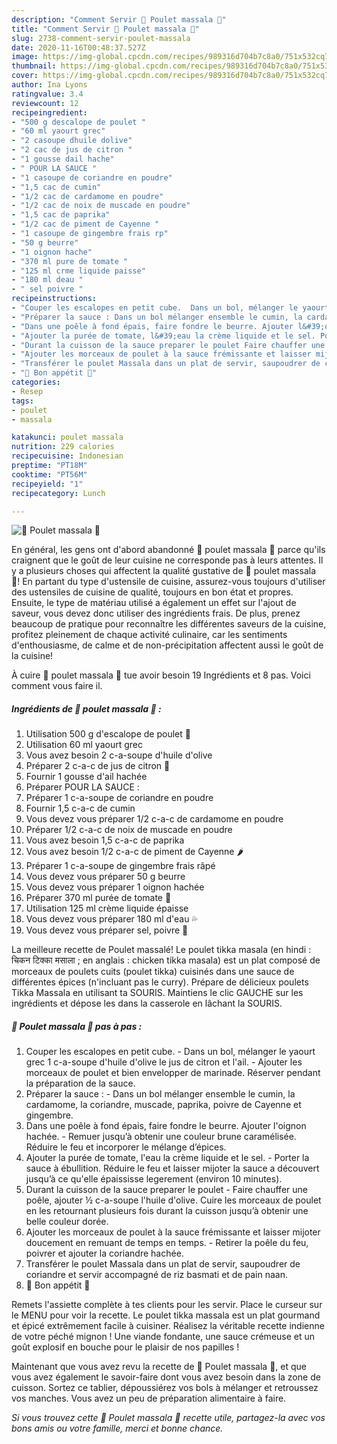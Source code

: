 ```yaml
---
description: "Comment Servir 🍗 Poulet massala 🍗"
title: "Comment Servir 🍗 Poulet massala 🍗"
slug: 2738-comment-servir-poulet-massala
date: 2020-11-16T00:48:37.527Z
image: https://img-global.cpcdn.com/recipes/989316d704b7c8a0/751x532cq70/🍗-poulet-massala-🍗-photo-principale-de-la-recette.jpg
thumbnail: https://img-global.cpcdn.com/recipes/989316d704b7c8a0/751x532cq70/🍗-poulet-massala-🍗-photo-principale-de-la-recette.jpg
cover: https://img-global.cpcdn.com/recipes/989316d704b7c8a0/751x532cq70/🍗-poulet-massala-🍗-photo-principale-de-la-recette.jpg
author: Ina Lyons
ratingvalue: 3.4
reviewcount: 12
recipeingredient:
- "500 g descalope de poulet "
- "60 ml yaourt grec"
- "2 casoupe dhuile dolive"
- "2 cac de jus de citron "
- "1 gousse dail hache"
- " POUR LA SAUCE "
- "1 casoupe de coriandre en poudre"
- "1,5 cac de cumin"
- "1/2 cac de cardamome en poudre"
- "1/2 cac de noix de muscade en poudre"
- "1,5 cac de paprika"
- "1/2 cac de piment de Cayenne "
- "1 casoupe de gingembre frais rp"
- "50 g beurre"
- "1 oignon hache"
- "370 ml pure de tomate "
- "125 ml crme liquide paisse"
- "180 ml deau "
- " sel poivre "
recipeinstructions:
- "Couper les escalopes en petit cube.  Dans un bol, mélanger le yaourt grec 1 c-a-soupe d&#39;huile d&#39;olive le jus de citron et l&#39;ail. Ajouter les morceaux de poulet et bien envelopper de marinade. Réserver pendant la préparation de la sauce."
- "Préparer la sauce : Dans un bol mélanger ensemble le cumin, la cardamome, la coriandre, muscade, paprika, poivre de Cayenne et gingembre."
- "Dans une poêle à fond épais, faire fondre le beurre. Ajouter l&#39;oignon hachée. Remuer jusqu’à obtenir une couleur brune caramélisée. Réduire le feu et incorporer le mélange d’épices."
- "Ajouter la purée de tomate, l&#39;eau la crème liquide et le sel. Porter la sauce à ébullition. Réduire le feu et laisser mijoter la sauce a découvert jusqu’à ce qu&#39;elle épaississe legerement (environ 10 minutes)."
- "Durant la cuisson de la sauce preparer le poulet Faire chauffer une poêle, ajouter ½ c-a-soupe l&#39;huile d&#39;olive. Cuire les morceaux de poulet en les retournant plusieurs fois durant la cuisson jusqu’à obtenir une belle couleur dorée."
- "Ajouter les morceaux de poulet à la sauce frémissante et laisser mijoter doucement en remuant de temps en temps. Retirer la poêle du feu, poivrer et ajouter la coriandre hachée."
- "Transférer le poulet Massala dans un plat de servir, saupoudrer de coriandre et servir accompagné de riz basmati et de pain naan."
- "🍴 Bon appétit 🍴"
categories:
- Resep
tags:
- poulet
- massala

katakunci: poulet massala 
nutrition: 229 calories
recipecuisine: Indonesian
preptime: "PT18M"
cooktime: "PT56M"
recipeyield: "1"
recipecategory: Lunch

---
```



![🍗 Poulet massala 🍗](https://img-global.cpcdn.com/recipes/989316d704b7c8a0/751x532cq70/🍗-poulet-massala-🍗-photo-principale-de-la-recette.jpg)

En général, les gens ont d'abord abandonné 🍗 poulet massala 🍗 parce qu'ils craignent que le goût de leur cuisine ne corresponde pas à leurs attentes. Il y a plusieurs choses qui affectent la qualité gustative de 🍗 poulet massala 🍗! En partant du type d'ustensile de cuisine, assurez-vous toujours d'utiliser des ustensiles de cuisine de qualité, toujours en bon état et propres. Ensuite, le type de matériau utilisé a également un effet sur l'ajout de saveur, vous devez donc utiliser des ingrédients frais. De plus, prenez beaucoup de pratique pour reconnaître les différentes saveurs de la cuisine, profitez pleinement de chaque activité culinaire, car les sentiments d'enthousiasme, de calme et de non-précipitation affectent aussi le goût de la cuisine!

<!--inarticleads1-->

À cuire 🍗 poulet massala 🍗 tue avoir besoin 19 Ingrédients et 8 pas. Voici comment vous faire il.

##### Ingrédients de 🍗 poulet massala 🍗 :

1. Utilisation 500 g d&#39;escalope de poulet 🍗
1. Utilisation 60 ml yaourt grec
1. Vous avez besoin 2 c-a-soupe d&#39;huile d&#39;olive
1. Préparer 2 c-a-c de jus de citron 🍋
1. Fournir 1 gousse d&#39;ail hachée
1. Préparer  POUR LA SAUCE :
1. Préparer 1 c-a-soupe de coriandre en poudre
1. Fournir 1,5 c-a-c de cumin
1. Vous devez vous préparer 1/2 c-a-c de cardamome en poudre
1. Préparer 1/2 c-a-c de noix de muscade en poudre
1. Vous avez besoin 1,5 c-a-c de paprika
1. Vous avez besoin 1/2 c-a-c de piment de Cayenne 🌶️
1. Préparer 1 c-a-soupe de gingembre frais râpé
1. Vous devez vous préparer 50 g beurre
1. Vous devez vous préparer 1 oignon hachée
1. Préparer 370 ml purée de tomate 🍅
1. Utilisation 125 ml crème liquide épaisse
1. Vous devez vous préparer 180 ml d&#39;eau 💦
1. Vous devez vous préparer  sel, poivre 🧂


La meilleure recette de Poulet massalé! Le poulet tikka masala (en hindi : चिकन टिक्का मसाला ; en anglais : chicken tikka masala) est un plat composé de morceaux de poulets cuits (poulet tikka) cuisinés dans une sauce de différentes épices (n&#39;incluant pas le curry). Prépare de délicieux poulets Tikka Massala en utilisant ta SOURIS. Maintiens le clic GAUCHE sur les ingrédients et dépose les dans la casserole en lâchant la SOURIS. 

<!--inarticleads2-->

##### 🍗 Poulet massala 🍗 pas à pas :

1. Couper les escalopes en petit cube.  - Dans un bol, mélanger le yaourt grec 1 c-a-soupe d&#39;huile d&#39;olive le jus de citron et l&#39;ail. - Ajouter les morceaux de poulet et bien envelopper de marinade. Réserver pendant la préparation de la sauce.
1. Préparer la sauce : - Dans un bol mélanger ensemble le cumin, la cardamome, la coriandre, muscade, paprika, poivre de Cayenne et gingembre.
1. Dans une poêle à fond épais, faire fondre le beurre. Ajouter l&#39;oignon hachée. - Remuer jusqu’à obtenir une couleur brune caramélisée. Réduire le feu et incorporer le mélange d’épices.
1. Ajouter la purée de tomate, l&#39;eau la crème liquide et le sel. - Porter la sauce à ébullition. Réduire le feu et laisser mijoter la sauce a découvert jusqu’à ce qu&#39;elle épaississe legerement (environ 10 minutes).
1. Durant la cuisson de la sauce preparer le poulet - Faire chauffer une poêle, ajouter ½ c-a-soupe l&#39;huile d&#39;olive. Cuire les morceaux de poulet en les retournant plusieurs fois durant la cuisson jusqu’à obtenir une belle couleur dorée.
1. Ajouter les morceaux de poulet à la sauce frémissante et laisser mijoter doucement en remuant de temps en temps. - Retirer la poêle du feu, poivrer et ajouter la coriandre hachée.
1. Transférer le poulet Massala dans un plat de servir, saupoudrer de coriandre et servir accompagné de riz basmati et de pain naan.
1. 🍴 Bon appétit 🍴


Remets l&#39;assiette complète à tes clients pour les servir. Place le curseur sur le MENU pour voir la recette. Le poulet tikka massala est un plat gourmand et épicé extrêmement facile à cuisiner. Réalisez la véritable recette indienne de votre péché mignon ! Une viande fondante, une sauce crémeuse et un goût explosif en bouche pour le plaisir de nos papilles ! 

<!--inarticleads1-->

<p>
Maintenant que vous avez revu la recette de 🍗 Poulet massala 🍗, et que vous avez également le savoir-faire dont vous avez besoin dans la zone de cuisson. Sortez ce tablier, dépoussiérez vos bols à mélanger et retroussez vos manches. Vous avez un peu de préparation alimentaire à faire.
</p>

<p>
<i>Si vous trouvez cette 🍗 Poulet massala 🍗 recette utile, partagez-la avec vos bons amis ou votre famille, merci et bonne chance.</i>
</p>
